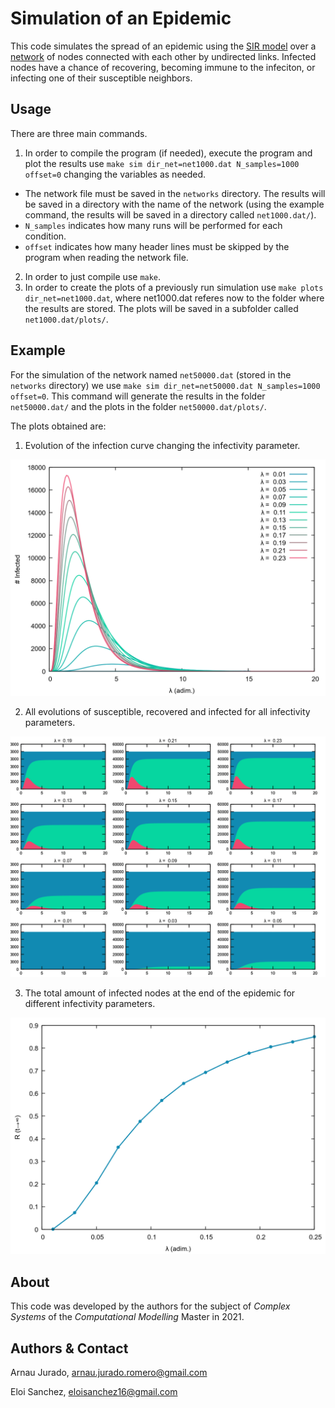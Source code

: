 # Simulation of an Epidemic
This code simulates the spread of an epidemic using the [SIR model](https://en.wikipedia.org/wiki/Compartmental_models_in_epidemiology#The_SIR_model "The SIR Model") over a [network](https://en.wikipedia.org/wiki/Graph_theory#Graph "Networks") of nodes connected with each other by undirected links. Infected nodes have a chance of recovering, becoming immune to the infeciton, or infecting one of their susceptible neighbors.

## Usage
There are three main commands.
1. In order to compile the program (if needed), execute the program and plot the results use `make sim dir_net=net1000.dat N_samples=1000 offset=0` changing the variables as needed. 
* The network file must be saved in the `networks` directory. The results will be saved in a directory with the name of the network (using the example command, the results will be saved in a directory called `net1000.dat/`).
* `N_samples` indicates how many runs will be performed for each condition.
* `offset` indicates how many header lines must be skipped by the program when reading the network file.

2. In order to just compile use `make`.
3. In order to create the plots of a previously run simulation use `make plots dir_net=net1000.dat`, where net1000.dat referes now to the folder where the results are stored. The plots will be saved in a subfolder called `net1000.dat/plots/`.

## Example
For the simulation of the network named `net50000.dat` (stored in the `networks` directory) we use `make sim dir_net=net50000.dat N_samples=1000 offset=0`. This command will generate the results in the folder `net50000.dat/` and the plots in the folder `net50000.dat/plots/`.

The plots obtained are:

1. Evolution of the infection curve changing the infectivity parameter.

![Broken link](https://github.com/arnau-jr/SCOM_Project/blob/main/net50000.dat/plots/lambda_infect.png)

2. All evolutions of susceptible, recovered and infected for all infectivity parameters.

![Broken link](https://github.com/arnau-jr/SCOM_Project/blob/main/net50000.dat/plots/lambda_all_hist.png)

3. The total amount of infected nodes at the end of the epidemic for different infectivity parameters.

![Broken link](https://github.com/arnau-jr/SCOM_Project/blob/main/net50000.dat/plots/rec_lambda.png)

## About
This code was developed by the authors for the subject of _Complex Systems_ of the _Computational Modelling_ Master in 2021.

## Authors & Contact

Arnau Jurado, arnau.jurado.romero@gmail.com

Eloi Sanchez, eloisanchez16@gmail.com
